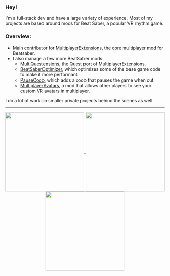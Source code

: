 ### Hey!

I'm a full-stack dev and have a large variety of experience. Most of my projects are based around mods for Beat Saber, a popular VR rhythm game.

### Overview:

- Main contributor for [MultiplayerExtensions](https://github.com/Goobwabber/MultiplayerExtensions), the core multiplayer mod for Beatsaber.
- I also manage a few more BeatSaber mods: 
  - [MultiQuestensions](https://github.com/Goobwabber/MultiQuestensions), the Quest port of MultiplayerExtensions.
  - [BeatSaberOptimizer](https://github.com/Goobwabber/BeatsaberOptimizer), which optimizes some of the base game code to make it more performant.
  - [PauseCoob](https://github.com/Goobwabber/PauseCoob), which adds a coob that pauses the game when cut.
  - [MultiplayerAvatars](https://github.com/Goobwabber/MultiplayerAvatars), a mod that allows other players to see your custom VR avatars in multiplayer.
  
I do a lot of work on smaller private projects behind the scenes as well.

---
<div align="center" >
  <a href="https://ko-fi.com/K3K72KAND">
    <img width="250" align="center" src="https://goobi.moe/badges/api/v2/donate?text=Donate!&scale=1.8&fontsize=32&radius=2.5&textXOffset=5&height=12.9666&widthOffset=-5.8361" />
  </a>
  <a href="https://github.com/goobwabber">
    <img width="250" align="center" src="https://github-readme-stats.vercel.app/api?username=goobwabber&hide=contribs,issues,prs&show_icons=true&hide_title=true&hide_rank=true&hide_border=true&bg_color=45,f9d083,d56963&icon_color=ffffff&text_color=ffffff&include_all_commits=true&disable_animations=true" />
  </a>
  <a href="https://mpex.goobwabber.com/">
    <img width="250" align="center" src="https://goobi.moe/badges/api/v3/mpexusercount?scale=1.8&radius=2.5&textXOffset=-75&height=35&textanchor=begin&totalWidth=296.87502&textYOffset=-4&innerSpacing=5&text1=MPEX%20Downloads"
  </a>
</div>
